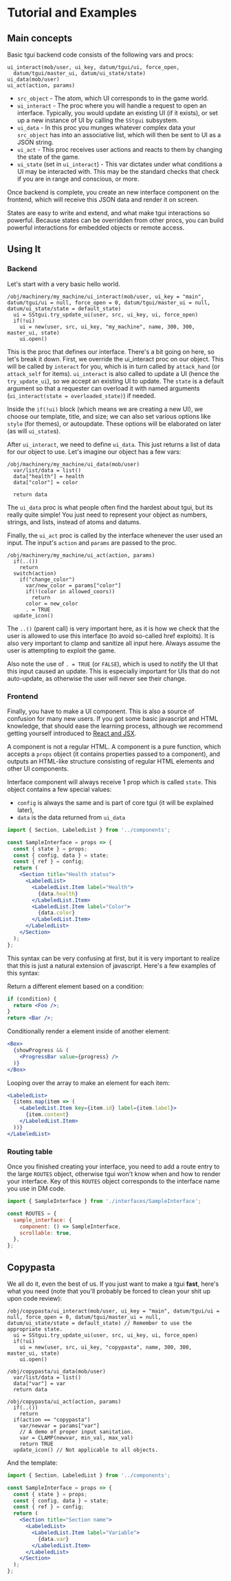 # Tutorial and Examples

## Main concepts

Basic tgui backend code consists of the following vars and procs:

```
ui_interact(mob/user, ui_key, datum/tgui/ui, force_open,
  datum/tgui/master_ui, datum/ui_state/state)
ui_data(mob/user)
ui_act(action, params)
```

- `src_object` - The atom, which UI corresponds to in the game world.
- `ui_interact` - The proc where you will handle a request to open an
interface. Typically, you would update an existing UI (if it exists),
or set up a new instance of UI by calling the `SStgui` subsystem.
- `ui_data` - In this proc you munges whatever complex data your `src_object`
has into an associative list, which will then be sent to UI as a JSON string.
- `ui_act` - This proc receives user actions and reacts to them by changing
the state of the game.
- `ui_state` (set in `ui_interact`) - This var dictates under what conditions
a UI may be interacted with. This may be the standard checks that check if
you are in range and conscious, or more.

Once backend is complete, you create an new interface component on the
frontend, which will receive this JSON data and render it on screen.

States are easy to write and extend, and what make tgui interactions so
powerful. Because states can be overridden from other procs, you can build
powerful interactions for embedded objects or remote access.

## Using It

### Backend

Let's start with a very basic hello world.

```dm
/obj/machinery/my_machine/ui_interact(mob/user, ui_key = "main", datum/tgui/ui = null, force_open = 0, datum/tgui/master_ui = null, datum/ui_state/state = default_state)
  ui = SStgui.try_update_ui(user, src, ui_key, ui, force_open)
  if(!ui)
    ui = new(user, src, ui_key, "my_machine", name, 300, 300, master_ui, state)
    ui.open()
```

This is the proc that defines our interface. There's a bit going on here, so
let's break it down. First, we override the ui_interact proc on our object. This
will be called by `interact` for you, which is in turn called by `attack_hand`
(or `attack_self` for items). `ui_interact` is also called to update a UI (hence
the `try_update_ui`), so we accept an existing UI to update. The `state` is a
default argument so that a requester can overload it with named arguments
(`ui_interact(state = overloaded_state)`) if needed.

Inside the `if(!ui)` block (which means we are creating a new UI), we choose our
template, title, and size; we can also set various options like `style` (for
themes), or autoupdate. These options will be elaborated on later (as will
`ui_state`s).

After `ui_interact`, we need to define `ui_data`. This just returns a list of
data for our object to use. Let's imagine our object has a few vars:

```dm
/obj/machinery/my_machine/ui_data(mob/user)
  var/list/data = list()
  data["health"] = health
  data["color"] = color

  return data
```

The `ui_data` proc is what people often find the hardest about tgui, but its
really quite simple! You just need to represent your object as numbers, strings,
and lists, instead of atoms and datums.

Finally, the `ui_act` proc is called by the interface whenever the user used an
input. The input's `action` and `params` are passed to the proc.

```dm
/obj/machinery/my_machine/ui_act(action, params)
  if(..())
    return
  switch(action)
    if("change_color")
      var/new_color = params["color"]
      if(!(color in allowed_coors))
        return
      color = new_color
      . = TRUE
  update_icon()
```

The `..()` (parent call) is very important here, as it is how we check that the
user is allowed to use this interface (to avoid so-called href exploits). It is
also very important to clamp and sanitize all input here. Always assume the user
is attempting to exploit the game.

Also note the use of `. = TRUE` (or `FALSE`), which is used to notify the UI
that this input caused an update. This is especially important for UIs that do
not auto-update, as otherwise the user will never see their change.

### Frontend

Finally, you have to make a UI component. This is also a source of
confusion for many new users. If you got some basic javascript and HTML
knowledge, that should ease the learning process, although we recommend
getting yourself introduced to
[React and JSX](https://reactjs.org/docs/introducing-jsx.html).

A component is not a regular HTML. A component is a pure function, which
accepts a `props` object (it contains properties passed to a component),
and outputs an HTML-like structure consisting of regular HTML elements and
other UI components.

Interface component will always receive 1 prop which is called `state`.
This object contains a few special values:

- `config` is always the same and is part of core tgui
(it will be explained later),
- `data` is the data returned from `ui_data`

```jsx
import { Section, LabeledList } from '../components';

const SampleInterface = props => {
  const { state } = props;
  const { config, data } = state;
  const { ref } = config;
  return (
    <Section title="Health status">
      <LabeledList>
        <LabeledList.Item label="Health">
          {data.health}
        </LabeledList.Item>
        <LabeledList.Item label="Color">
          {data.color}
        </LabeledList.Item>
      </LabeledList>
    </Section>
  );
};
```

This syntax can be very confusing at first, but it is very important to
realize that this is just a natural extension of javascript. Here's a few
examples of this syntax:

Return a different element based on a condition:

```jsx
if (condition) {
  return <Foo />;
}
return <Bar />;
```

Conditionally render a element inside of another element:

```jsx
<Box>
  {showProgress && (
    <ProgressBar value={progress} />
  )}
</Box>
```

Looping over the array to make an element for each item:

```jsx
<LabeledList>
  {items.map(item => (
    <LabeledList.Item key={item.id} label={item.label}>
      {item.content}
    </LabeledList.Item>
  ))}
</LabeledList>
```

### Routing table

Once you finished creating your interface, you need to add a route entry to
the large `ROUTES` object, otherwise tgui won't know when and how to render
your interface. Key of this `ROUTES` object corresponds to the interface
name you use in DM code.

```js
import { SampleInterface } from './interfaces/SampleInterface';

const ROUTES = {
  sample_interface: {
    component: () => SampleInterface,
    scrollable: true,
  },
};
```

## Copypasta

We all do it, even the best of us. If you just want to make a tgui **fast**,
here's what you need (note that you'll probably be forced to clean your shit up
upon code review):

```dm
/obj/copypasta/ui_interact(mob/user, ui_key = "main", datum/tgui/ui = null, force_open = 0, datum/tgui/master_ui = null, datum/ui_state/state = default_state) // Remember to use the appropriate state.
  ui = SStgui.try_update_ui(user, src, ui_key, ui, force_open)
  if(!ui)
    ui = new(user, src, ui_key, "copypasta", name, 300, 300, master_ui, state)
    ui.open()

/obj/copypasta/ui_data(mob/user)
  var/list/data = list()
  data["var"] = var
  return data

/obj/copypasta/ui_act(action, params)
  if(..())
    return
  if(action == "copypasta")
    var/newvar = params["var"]
    // A demo of proper input sanitation.
    var = CLAMP(newvar, min_val, max_val)
    return TRUE
  update_icon() // Not applicable to all objects.
```

And the template:

```jsx
import { Section, LabeledList } from '../components';

const SampleInterface = props => {
  const { state } = props;
  const { config, data } = state;
  const { ref } = config;
  return (
    <Section title="Section name">
      <LabeledList>
        <LabeledList.Item label="Variable">
          {data.var}
        </LabeledList.Item>
      </LabeledList>
    </Section>
  );
};
```
